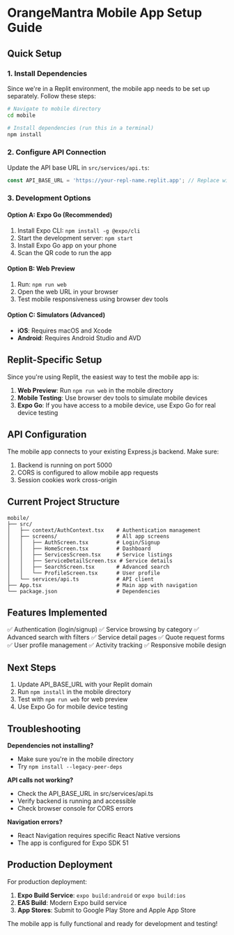 # OrangeMantra Mobile App Setup Guide

## Quick Setup

### 1. Install Dependencies
Since we're in a Replit environment, the mobile app needs to be set up separately. Follow these steps:

```bash
# Navigate to mobile directory
cd mobile

# Install dependencies (run this in a terminal)
npm install
```

### 2. Configure API Connection
Update the API base URL in `src/services/api.ts`:

```typescript
const API_BASE_URL = 'https://your-repl-name.replit.app'; // Replace with your Replit URL
```

### 3. Development Options

#### Option A: Expo Go (Recommended)
1. Install Expo CLI: `npm install -g @expo/cli`
2. Start the development server: `npm start`
3. Install Expo Go app on your phone
4. Scan the QR code to run the app

#### Option B: Web Preview
1. Run: `npm run web`
2. Open the web URL in your browser
3. Test mobile responsiveness using browser dev tools

#### Option C: Simulators (Advanced)
- **iOS**: Requires macOS and Xcode
- **Android**: Requires Android Studio and AVD

## Replit-Specific Setup

Since you're using Replit, the easiest way to test the mobile app is:

1. **Web Preview**: Run `npm run web` in the mobile directory
2. **Mobile Testing**: Use browser dev tools to simulate mobile devices
3. **Expo Go**: If you have access to a mobile device, use Expo Go for real device testing

## API Configuration

The mobile app connects to your existing Express.js backend. Make sure:

1. Backend is running on port 5000
2. CORS is configured to allow mobile app requests
3. Session cookies work cross-origin

## Current Project Structure

```
mobile/
├── src/
│   ├── context/AuthContext.tsx    # Authentication management
│   ├── screens/                   # All app screens
│   │   ├── AuthScreen.tsx         # Login/Signup
│   │   ├── HomeScreen.tsx         # Dashboard
│   │   ├── ServicesScreen.tsx     # Service listings
│   │   ├── ServiceDetailScreen.tsx # Service details
│   │   ├── SearchScreen.tsx       # Advanced search
│   │   └── ProfileScreen.tsx      # User profile
│   └── services/api.ts            # API client
├── App.tsx                        # Main app with navigation
└── package.json                   # Dependencies
```

## Features Implemented

✅ Authentication (login/signup)
✅ Service browsing by category
✅ Advanced search with filters
✅ Service detail pages
✅ Quote request forms
✅ User profile management
✅ Activity tracking
✅ Responsive mobile design

## Next Steps

1. Update API_BASE_URL with your Replit domain
2. Run `npm install` in the mobile directory
3. Test with `npm run web` for web preview
4. Use Expo Go for mobile device testing

## Troubleshooting

**Dependencies not installing?**
- Make sure you're in the mobile directory
- Try `npm install --legacy-peer-deps`

**API calls not working?**
- Check the API_BASE_URL in src/services/api.ts
- Verify backend is running and accessible
- Check browser console for CORS errors

**Navigation errors?**
- React Navigation requires specific React Native versions
- The app is configured for Expo SDK 51

## Production Deployment

For production deployment:

1. **Expo Build Service**: `expo build:android` or `expo build:ios`
2. **EAS Build**: Modern Expo build service
3. **App Stores**: Submit to Google Play Store and Apple App Store

The mobile app is fully functional and ready for development and testing!